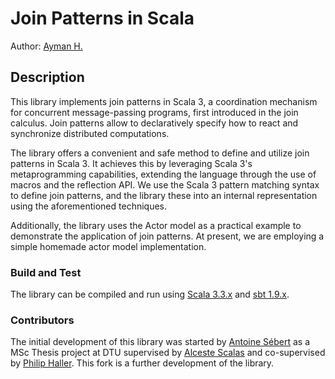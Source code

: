 # Join Patterns in Scala

Author: [Ayman H.](https://github.com/a-y-man)

## Description

This library implements join patterns in Scala 3, a coordination mechanism for concurrent message-passing programs, first introduced in the join calculus. Join patterns allow to declaratively specify how to react and synchronize distributed computations.

The library offers a convenient and safe method to define and utilize join patterns in Scala 3. It achieves this by leveraging Scala 3's metaprogramming capabilities, extending the language through the use of macros and the reflection API. We use the Scala 3 pattern matching syntax to define join patterns, and the library these into an internal representation using the aforementioned techniques.

Additionally, the library uses the Actor model as a practical example to demonstrate the application of join patterns. At present, we are employing a simple homemade actor model implementation.

### Build and Test

The library can be compiled and run using [Scala 3.3.x](https://www.scala-lang.org) and [sbt 1.9.x](https://www.scala-sbt.org/).

### Contributors

The initial development of this library was started by [Antoine Sébert](https://github.com/AntoineSebert) as a MSc Thesis project at DTU supervised by [Alceste Scalas](https://github.com/alcestes) and co-supervised by [Philip Haller](https://www.csc.kth.se/~phaller/). This fork is a further development of the library.
